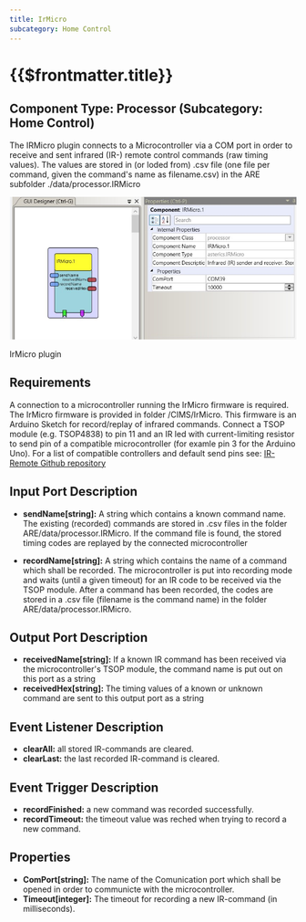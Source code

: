 ```yaml
---
title: IrMicro
subcategory: Home Control
---
```


# {{$frontmatter.title}}

## Component Type: Processor (Subcategory: Home Control)

The IRMicro plugin connects to a Microcontroller via a COM port in order to receive and sent infrared (IR-) remote control commands (raw timing values). The values are stored in (or loded from) .csv file (one file per command, given the command's name as filename.csv) in the ARE subfolder ./data/processor.IRMicro

![Screenshot: IrMicro plugin](./img/irmicro.jpg "Screenshot: IrMicro plugin")

IrMicro plugin

## Requirements

A connection to a microcontroller running the IrMicro firmware is required. The IrMicro firmware is provided in folder /CIMS/IrMicro. This firmware is an Arduino Sketch for record/replay of infrared commands. Connect a TSOP module (e.g. TSOP4838) to pin 11 and an IR led with current-limiting resistor to send pin of a compatible microcontroller (for examle pin 3 for the Arduino Uno). For a list of compatible controllers and default send pins see: [IR-Remote Github repository][1]

## Input Port Description

- **sendName\[string\]:** A string which contains a known command name. The existing (recorded) commands are stored in .csv files in the folder ARE/data/processor.IRMicro. If the command file is found, the stored timing codes are replayed by the connected microcontroller

- **recordName\[string\]:** A string which contains the name of a command which shall be recorded. The microcontroller is put into recording mode and waits (until a given timeout) for an IR code to be received via the TSOP module. After a command has been recorded, the codes are stored in a .csv file (filename is the command name) in the folder ARE/data/processor.IRMicro.

## Output Port Description

- **receivedName\[string\]:** If a known IR command has been received via the microcontroller's TSOP module, the command name is put out on this port as a string
- **receivedHex\[string\]:** The timing values of a known or unknown command are sent to this output port as a string

## Event Listener Description

- **clearAll:** all stored IR-commands are cleared.
- **clearLast:** the last recorded IR-command is cleared.

## Event Trigger Description

- **recordFinished:** a new command was recorded successfully.
- **recordTimeout:** the timeout value was reched when trying to record a new command.

## Properties

- **ComPort\[string\]:** The name of the Comunication port which shall be opened in order to communicte with the microcontroller.
- **Timeout\[integer\]:** The timeout for recording a new IR-command (in milliseconds).

[1]: https://github.com/z3t0/Arduino-IRremote
